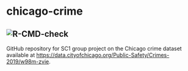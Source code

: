 # chicago-crime
![R-CMD-check](https://github.com/shannon-wms/chicago-crime/workflows/R-CMD-check/badge.svg)
--------
GitHub repository for SC1 group project on the Chicago crime dataset available at https://data.cityofchicago.org/Public-Safety/Crimes-2019/w98m-zvie.
